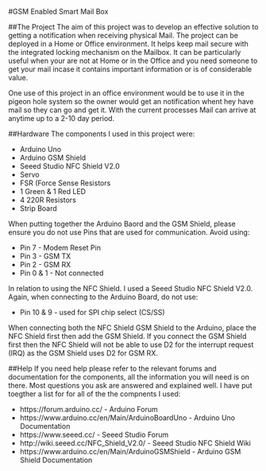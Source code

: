 #GSM Enabled Smart Mail Box

##The Project
The aim of this project was to develop an effective solution to getting a notification when receiving physical Mail. The project can be deployed in a Home or Office environment. It helps keep mail secure with the integrated locking mechanism on the Mailbox. It can be particularly useful when your are not at Home or in the Office and you need someone to get your mail incase it contains important information or is of considerable value.

One use of this project in an office environment would be to use it in the pigeon hole system so the owner would get an notification whent hey have mail so they can go and get it. With the current processes Mail can arrive at anytime up to a 2-10 day period.

##Hardware
The components I used in this project were:
<ul>
<li>Arduino Uno</li>
<li>Arduino GSM Shield</li>
<li>Seeed Studio NFC Shield V2.0</li>
<li>Servo</li>
<li>FSR (Force Sense Resistors</li>
<li>1 Green & 1 Red LED</li>
<li>4 220R Resistors</li>
<li>Strip Board</li>
</ul>

When putting together the Arduino Baord and the GSM Shield, please ensure you do not use Pins that are used for communication. Avoid using:

<ul>
<li>Pin 7 - Modem Reset Pin</li>
<li>Pin 3 - GSM TX</li>
<li>Pin 2 - GSM RX</li>
<li>Pin 0 & 1 - Not connected</li>
</ul>

In relation to using the NFC Shield. I used a Seeed Studio NFC Shield V2.0. Again, when connecting to the Arduino Board, do not use:
<ul>
<li>Pin 10 & 9 - used for SPI chip select (CS/SS)</li>
</ul>

When connecting both the NFC Shield GSM Shield to the Arduino, place the NFC Shield first then add the GSM Shield. If you connect the GSM Shield first then the NFC Shield will not be able to use D2 for the interrupt request (IRQ) as the GSM Shield uses D2 for GSM RX.

##Help
If you need help please refer to the relevant forums and documentation for the components, all the information you will need is on there. Most questions you ask are answered and explained well. I have put toegther a list for for all of the the compnents I used:
<ul>
<li>https://forum.arduino.cc/ - Arduino Forum</li>
<li>https://www.arduino.cc/en/Main/ArduinoBoardUno - Arduino Uno Documentation</li>
<li>https://www.seeed.cc/ - Seeed Studio Forum</li>
<li>http://wiki.seeed.cc/NFC_Shield_V2.0/ - Seeed Studio NFC Shield Wiki</li>
<li>https://www.arduino.cc/en/Main/ArduinoGSMShield - Arduino GSM Shield Documentation</li>
</ul>
